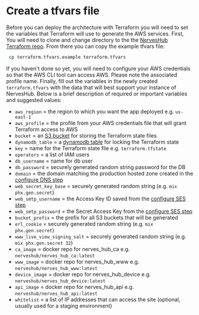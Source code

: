 # Create a tfvars file

Before you can deploy the architecture with Terraform you will need to set the variables that Terraform will use to generate the AWS services. First, You will need to clone and change directory to the the [NervesHub Terraform repo](https://github.com/nerves-hub/terraform). From there you can copy the example tfvars file:

```bash
 cp terraform.tfvars.example terraform.tfvars
```

If you haven't done so yet, you will need to configure your AWS credentials so that the AWS CLI tool can access AWS. Please note the associated profile name. Finally, fill out the variables in the newly created `terraform.tfvars` with the data that will best support your instance of NervesHub. Below is a brief description of required or important variables and suggested values:

- `aws_region` = the region to which you want the app deployed e.g. `us-east-1`
- `aws_profile` = the profile from your AWS credentials file that will grant Terraform access to AWS
- `bucket` = an [S3 bucket](https://aws.amazon.com/s3/) for storing the Terraform state files
- `dynamodb_table` = a [dynamodb table](https://aws.amazon.com/dynamodb/) for locking the Terraform state
- `key` = name for the Terraform state file e.g. `terraform.tfstate`
- `operators` = a list of IAM users
- `db_username` = name for db user
- `db_password` = securely generated random string password for the DB
- `domain` = the domain matching the production hosted zone created in the [configure DNS step](configure-dns.md)
- `web_secret_key_base` = securely generated random string (e.g. `mix phx.gen.secret`)
- `web_smtp_username` = the Access Key ID saved from the [configure SES step](configure-ses.md)
- `web_smtp_password` = the Secret Access Key from the [configure SES step](configure-ses.md)
- `bucket_prefix` = the prefix for all S3 buckets that will be generated
- `erl_cookie` = securely generated random string (e.g. `mix phx.gen.secret`)
- `www_live_view_signing_salt` = securely generated random string (e.g. `mix phx.gen.secret 32`)
- `ca_image` = docker repo for nerves_hub_ca e.g. `nerveshub/nerves_hub_ca:latest`
- `www_image` = docker repo for nerves_hub_www e.g. `nerveshub/nerves_hub_www:latest`
- `device_image` = docker repo for nerves_hub_device e.g. `nerveshub/nerves_hub_device:latest`
- `api_image` = docker repo for nerves_hub_api e.g. `nerveshub/nerves_hub_api:latest`
- `whitelist` = a list of IP addresses that can access the site (optional, usually used for a staging environment)
